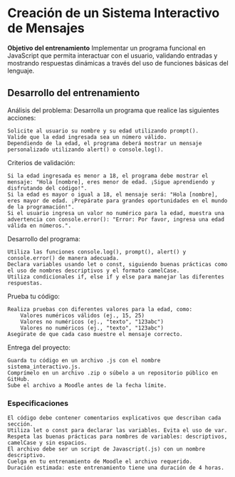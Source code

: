 # Creación de un Sistema Interactivo de Mensajes

**Objetivo del entrenamiento**
Implementar un programa funcional en JavaScript que permita interactuar con el usuario, validando entradas y mostrando respuestas dinámicas a través del uso de funciones básicas del lenguaje.

## Desarrollo del entrenamiento

Análisis del problema:
Desarrolla un programa que realice las siguientes acciones:

    Solicite al usuario su nombre y su edad utilizando prompt().
    Valide que la edad ingresada sea un número válido.
    Dependiendo de la edad, el programa deberá mostrar un mensaje personalizado utilizando alert() o console.log().

Criterios de validación:

    Si la edad ingresada es menor a 18, el programa debe mostrar el mensaje: "Hola [nombre], eres menor de edad. ¡Sigue aprendiendo y disfrutando del código!".
    Si la edad es mayor o igual a 18, el mensaje será: "Hola [nombre], eres mayor de edad. ¡Prepárate para grandes oportunidades en el mundo de la programación!".
    Si el usuario ingresa un valor no numérico para la edad, muestra una advertencia con console.error(): "Error: Por favor, ingresa una edad válida en números.".

Desarrollo del programa:

    Utiliza las funciones console.log(), prompt(), alert() y console.error() de manera adecuada.
    Declara variables usando let o const, siguiendo buenas prácticas como el uso de nombres descriptivos y el formato camelCase.
    Utiliza condicionales if, else if y else para manejar las diferentes respuestas.

Prueba tu código:

    Realiza pruebas con diferentes valores para la edad, como:
        Valores numéricos válidos (ej., 15, 25)
        Valores no numéricos (ej., "texto", "123abc")
        Valores no numéricos (ej., "texto", "123abc")
    Asegúrate de que cada caso muestre el mensaje correcto.

Entrega del proyecto:

    Guarda tu código en un archivo .js con el nombre sistema_interactivo.js.
    Comprímelo en un archivo .zip o súbelo a un repositorio público en GitHub.
    Sube el archivo a Moodle antes de la fecha límite.

### Especificaciones

    El código debe contener comentarios explicativos que describan cada sección.
    Utiliza let o const para declarar las variables. Evita el uso de var.
    Respeta las buenas prácticas para nombres de variables: descriptivos, camelCase y sin espacios.
    El archivo debe ser un script de Javascript(.js) con un nombre descriptivo.
    Cuelga en tu entrenamiento de Moodle el archivo requerido.
    Duración estimada: este entrenamiento tiene una duración de 4 horas.
